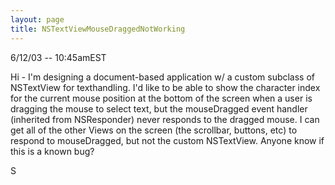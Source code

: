 ```yaml
---
layout: page
title: NSTextViewMouseDraggedNotWorking
---
```


6/12/03 -- 10:45amEST

Hi - I'm designing a document-based application w/ a custom subclass of NSTextView for texthandling.  I'd like to be able to show the character index for the current mouse position at the bottom of the screen when a user is dragging the mouse to select text, but the mouseDragged event handler (inherited from NSResponder) never responds to the dragged mouse.  I can get all of the other Views on the screen (the scrollbar, buttons, etc) to respond to mouseDragged, but not the custom NSTextView.  Anyone know if this is a known bug?

S

